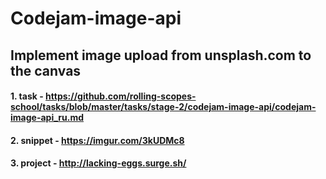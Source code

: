 # Codejam-image-api
## Implement image upload from unsplash.com to the canvas

#### 1. task - https://github.com/rolling-scopes-school/tasks/blob/master/tasks/stage-2/codejam-image-api/codejam-image-api_ru.md
#### 2. snippet - https://imgur.com/3kUDMc8
#### 3. project - http://lacking-eggs.surge.sh/
